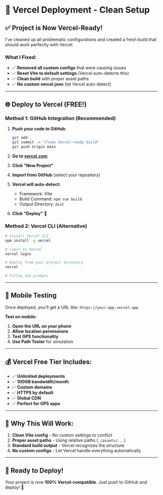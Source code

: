 # 🚀 Vercel Deployment - Clean Setup

## ✅ **Project is Now Vercel-Ready!**

I've cleaned up all problematic configurations and created a fresh build that should work perfectly with Vercel.

### **What I Fixed:**
- ✅ **Removed all custom configs** that were causing issues
- ✅ **Reset Vite to default settings** (Vercel auto-detects this)
- ✅ **Clean build** with proper asset paths
- ✅ **No custom vercel.json** (let Vercel auto-detect)

---

## 🌐 **Deploy to Vercel (FREE!)**

### **Method 1: GitHub Integration (Recommended)**

1. **Push your code to GitHub:**
   ```bash
   git add .
   git commit -m "Clean Vercel-ready build"
   git push origin main
   ```

2. **Go to [vercel.com](https://vercel.com)**
3. **Click "New Project"**
4. **Import from GitHub** (select your repository)
5. **Vercel will auto-detect:**
   - Framework: Vite
   - Build Command: `npm run build`
   - Output Directory: `dist`
6. **Click "Deploy"** 🚀

### **Method 2: Vercel CLI (Alternative)**

```bash
# Install Vercel CLI
npm install -g vercel

# Login to Vercel
vercel login

# Deploy from your project directory
vercel

# Follow the prompts
```

---

## 📱 **Mobile Testing**

Once deployed, you'll get a URL like: `https://your-app.vercel.app`

**Test on mobile:**
1. **Open the URL on your phone**
2. **Allow location permissions**
3. **Test GPS functionality**
4. **Use Path Tester** for simulation

---

## 💰 **Vercel Free Tier Includes:**

- ✅ **Unlimited deployments**
- ✅ **100GB bandwidth/month**
- ✅ **Custom domains**
- ✅ **HTTPS by default**
- ✅ **Global CDN**
- ✅ **Perfect for GPS apps**

---

## 🎯 **Why This Will Work:**

1. **Clean Vite config** - No custom settings to conflict
2. **Proper asset paths** - Using relative paths (`./assets/...`)
3. **Standard build output** - Vercel recognizes the structure
4. **No custom configs** - Let Vercel handle everything automatically

---

## 🚀 **Ready to Deploy!**

Your project is now **100% Vercel-compatible**. Just push to GitHub and deploy! 🎉

